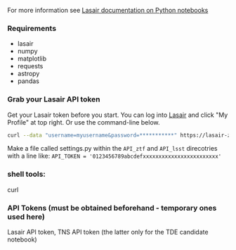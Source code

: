 For more information see [Lasair documentation on Python notebooks](https://lasair.readthedocs.io/en/main/core_functions/python-notebooks.html)


### Requirements
* lasair
* numpy
* matplotlib
* requests
* astropy
* pandas


### Grab your Lasair API token
Get your Lasair token before you start. You can log into [Lasair](https://lasair.lsst.ac.uk) and click "My Profile"
at top right. Or use the command-line below.
```bash
curl --data "username=myusername&password=***********" https://lasair-ztf.lsst.ac.uk/api/auth-token/
```
Make a file called settings.py within the `API_ztf` and `API_lsst` direcotries with a line like: `API_TOKEN = '0123456789abcdefxxxxxxxxxxxxxxxxxxxxxxxx'`

### shell tools:
curl

### API Tokens (must be obtained beforehand - temporary ones used here)
Lasair API token, TNS API token (the latter only for the TDE candidate notebook)